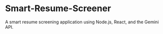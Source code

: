 # Smart-Resume-Screener
A smart resume screening application using Node.js, React, and the Gemini API.
